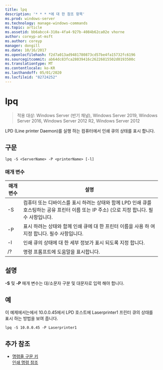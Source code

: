 ```yaml
---
title: lpq
description: '* * * *에 대 한 참조 항목'
ms.prod: windows-server
ms.technology: manage-windows-commands
ms.topic: article
ms.assetid: bb6abcc4-310a-4fa4-927b-4084b62ca02e vhorne
author: coreyp-at-msft
ms.author: coreyp
manager: dongill
ms.date: 10/16/2017
ms.openlocfilehash: f2d7a013ad9481780873cd57be4fa15732fc6196
ms.sourcegitcommit: ab64dc83fca28039416c26226815502d0193500c
ms.translationtype: MT
ms.contentlocale: ko-KR
ms.lasthandoff: 05/01/2020
ms.locfileid: "82724252"
---
```

# <a name="lpq"></a>lpq

> 적용 대상: Windows Server (반기 채널), Windows Server 2019, Windows Server 2016, Windows Server 2012 R2, Windows Server 2012

LPD (Line printer Daemon)를 실행 하는 컴퓨터에서 인쇄 큐의 상태를 표시 합니다.  

## <a name="syntax"></a>구문  
```  
lpq -S <ServerName> -P <printerName> [-l]  
```  
### <a name="parameters"></a>매개 변수  

|    매개 변수     |                                                                        설명                                                                        |
|------------------|-----------------------------------------------------------------------------------------------------------------------------------------------------------|
| -S<ServerName>  | 컴퓨터 또는 디바이스를 표시 하려는 상태와 함께 LPD 인쇄 큐를 호스팅하는 공유 프린터 이름 또는 IP 주소) (으로 지정 합니다. 필수 사항입니다. |
| -P<printerName> |                           표시 하려는 상태와 함께 인쇄 큐에 대 한 프린터 이름을 사용 하 여 지정 합니다. 필수 사항입니다.                           |
|        -l        |                                      인쇄 큐의 상태에 대 한 세부 정보가 표시 되도록 지정 합니다.                                      |
|        /?        |                                                           명령 프롬프트에 도움말을 표시합니다.                                                            |

## <a name="remarks"></a>설명  
**-S** 및 **-P** 매개 변수는 대/소문자 구분 및 대문자로 입력 해야 합니다.  
## <a name="examples"></a>예  
이 예제에서는에서 10.0.0.45에서 LPD 호스트에 Laserprinter1 프린터 큐의 상태를 표시 하는 방법을 보여 줍니다.  
```  
lpq -S 10.0.0.45 -P Laserprinter1  
```  
## <a name="additional-references"></a>추가 참조  
- [명령줄 구문 키](command-line-syntax-key.md)  
[인쇄 명령 참조](print-command-reference.md)  
